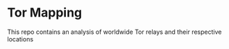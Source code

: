 # Tor Mapping

This repo contains an analysis of worldwide Tor relays and their respective locations
